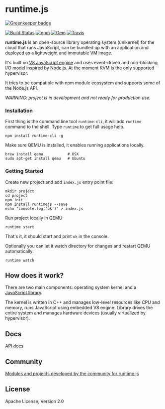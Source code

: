 # runtime.js

[![Greenkeeper badge](https://badges.greenkeeper.io/Mattlk13/runtime.svg)](https://greenkeeper.io/)

[![Build Status](https://travis-ci.org/runtimejs/runtime.svg?branch=master)](https://travis-ci.org/runtimejs/runtime) [![npm](https://img.shields.io/npm/v/runtimejs.svg)](https://www.npmjs.com/package/runtimejs) [![Gem](https://img.shields.io/badge/freenode-%23runtimejs-blue.svg)](https://freenode.net/) [![Travis](https://img.shields.io/badge/GITTER-JOIN_CHAT_%E2%86%92-1dce73.svg)](https://gitter.im/runtimejs/runtime)

__runtime.js__ is an open-source library operating system (unikernel) for the cloud that runs JavaScript, can be bundled up with an application and deployed as a lightweight and immutable VM image. 

It's built on [V8 JavaScript engine](https://code.google.com/p/v8/) and uses event-driven and non-blocking I/O model inspired by [Node.js](https://nodejs.org/). At the moment [KVM](http://www.linux-kvm.org/page/Main_Page) is the only supported hypervisor.

It tries to be compatible with npm module ecosystem and supports some of the Node.js API.

_WARNING: project is in development and not ready for production use._

### Installation

First thing is the command line tool `runtime-cli`, it will add `runtime` command to the shell. Type `runtime` to get full usage help.

```
npm install runtime-cli -g
```

Make sure QEMU is installed, it enables running applications locally.

```
brew install qemu           # OSX
sudo apt-get install qemu   # Ubuntu
```

### Getting Started

Create new project and add `index.js` entry point file:

```
mkdir project
cd project
npm init
npm install runtimejs --save
echo "console.log('ok')" > index.js
```

Run project locally in QEMU:

```
runtime start
```

That's it, it should start and print `ok` in the console. 

Optionally you can let it watch directory for changes and restart QEMU automatically:

```
runtime watch
```

## How does it work?

There are two main components: operating system kernel and a <a href="https://www.npmjs.com/package/runtimejs"><nobr>JavaScript library</nobr></a>.

The kernel is written in C++ and manages low-level resources like CPU and memory, runs JavaScript using embedded V8 engine. Library drives the entire system and manages hardware devices (usually virtualized by hypervisor).

## Docs

[API docs](https://github.com/runtimejs/runtime/wiki/API-docs)

## Community

[Modules and projects developed by the community for runtime.js](https://github.com/runtimejs/runtime/wiki/Community)

License
----
Apache License, Version 2.0
